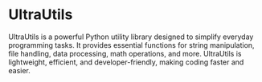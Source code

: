 # UltraUtils
UltraUtils is a powerful Python utility library designed to simplify everyday programming tasks. It provides essential functions for string manipulation, file handling, data processing, math operations, and more. UltraUtils is lightweight, efficient, and developer-friendly, making coding faster and easier.
